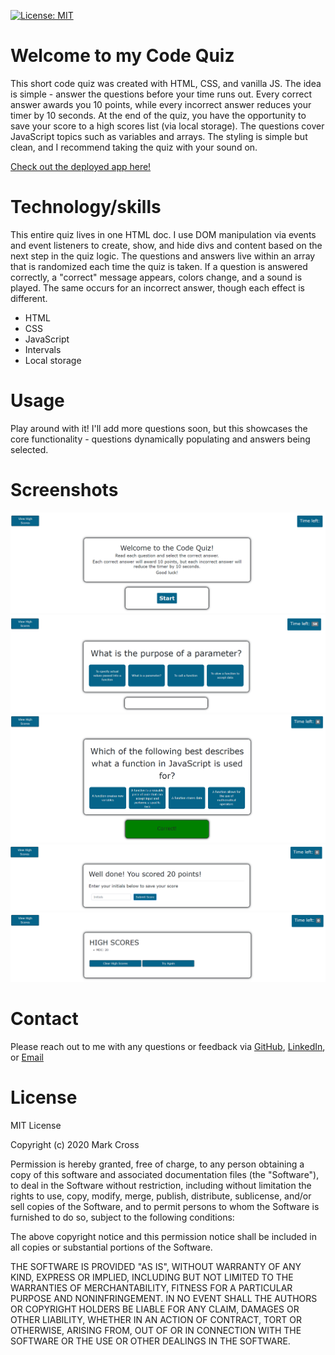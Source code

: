 [![License: MIT](https://img.shields.io/badge/License-MIT-yellow.svg)](https://opensource.org/licenses/MIT)
# Welcome to my Code Quiz

This short code quiz was created with HTML, CSS, and vanilla JS. The idea is simple - answer the questions before your time runs out. Every correct answer awards you 10 points, while every incorrect answer reduces your timer by 10 seconds. At the end of the quiz, you have the opportunity to save your score to a high scores list (via local storage). The questions cover JavaScript topics such as variables and arrays. The styling is simple but clean, and I recommend taking the quiz with your sound on.

[Check out the deployed app here!](https://markdcross.github.io/code-quiz/)


# Technology/skills

This entire quiz lives in one HTML doc. I use DOM manipulation via events and event listeners to create, show, and hide divs and content based on the next step in the quiz logic. The questions and answers live within an array that is randomized each time the quiz is taken. If a question is answered correctly, a "correct" message appears, colors change, and a sound is played. The same occurs for an incorrect answer, though each effect is different.

* HTML
* CSS
* JavaScript
* Intervals
* Local storage

# Usage

Play around with it! I'll add more questions soon, but this showcases the core functionality - questions dynamically populating and answers being selected.

# Screenshots

![intro](assets/img/intro.png)
![question](assets/img/question.png)
![correct](assets/img/correct.png)
![gameover](assets/img/gameover.png)
![highscore](assets/img/highscores.png)

# Contact
Please reach out to me with any questions or feedback via [GitHub](https://github.com/markdcross "Visit Mark's GitHub"), [LinkedIn](https://www.linkedin.com/in/markdcross/ "Visit Mark's LinkedIn"), or [Email](mailto:markdcross@gmail.com)

# License
MIT License

Copyright (c) 2020 Mark Cross

Permission is hereby granted, free of charge, to any person obtaining a copy of this software and associated documentation files (the "Software"), to deal in the Software without restriction, including without limitation the rights to use, copy, modify, merge, publish, distribute, sublicense, and/or sell copies of the Software, and to permit persons to whom the Software is furnished to do so, subject to the following conditions:

The above copyright notice and this permission notice shall be included in all copies or substantial portions of the Software.

THE SOFTWARE IS PROVIDED "AS IS", WITHOUT WARRANTY OF ANY KIND, EXPRESS OR IMPLIED, INCLUDING BUT NOT LIMITED TO THE WARRANTIES OF MERCHANTABILITY, FITNESS FOR A PARTICULAR PURPOSE AND NONINFRINGEMENT. IN NO EVENT SHALL THE AUTHORS OR COPYRIGHT HOLDERS BE LIABLE FOR ANY CLAIM, DAMAGES OR OTHER LIABILITY, WHETHER IN AN ACTION OF CONTRACT, TORT OR OTHERWISE, ARISING FROM, OUT OF OR IN CONNECTION WITH THE SOFTWARE OR THE USE OR OTHER DEALINGS IN THE SOFTWARE.
